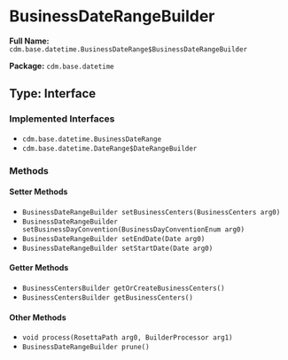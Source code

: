 # BusinessDateRangeBuilder

**Full Name:** `cdm.base.datetime.BusinessDateRange$BusinessDateRangeBuilder`

**Package:** `cdm.base.datetime`

## Type: Interface

### Implemented Interfaces

- `cdm.base.datetime.BusinessDateRange`
- `cdm.base.datetime.DateRange$DateRangeBuilder`

### Methods

#### Setter Methods

- `BusinessDateRangeBuilder setBusinessCenters(BusinessCenters arg0)`
- `BusinessDateRangeBuilder setBusinessDayConvention(BusinessDayConventionEnum arg0)`
- `BusinessDateRangeBuilder setEndDate(Date arg0)`
- `BusinessDateRangeBuilder setStartDate(Date arg0)`

#### Getter Methods

- `BusinessCentersBuilder getOrCreateBusinessCenters()`
- `BusinessCentersBuilder getBusinessCenters()`

#### Other Methods

- `void process(RosettaPath arg0, BuilderProcessor arg1)`
- `BusinessDateRangeBuilder prune()`

